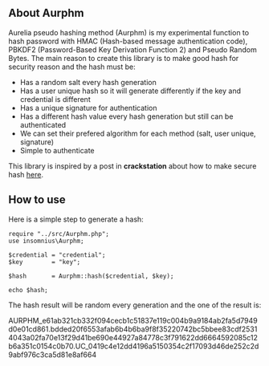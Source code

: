## About Aurphm
Aurelia pseudo hashing method (Aurphm) is my experimental function to hash password with HMAC (Hash-based message authentication code), PBKDF2 (Password-Based Key Derivation Function 2) and Pseudo Random Bytes. The main reason to create this library is to make good hash for security reason and the hash must be:

 - Has a random salt every hash generation
 - Has a user unique hash so it will generate differently if the key and credential is different
 - Has a unique signature for authentication
 - Has a different hash value every hash generation but still can be authenticated
 - We can set their prefered algorithm for each method (salt, user unique, signature)
 - Simple to authenticate

This library is inspired by a post in **crackstation** about how to make secure hash [here](https://crackstation.net/hashing-security.htm).

## How to use
Here is a simple step to generate a hash:

	require "../src/Aurphm.php";
	use insomnius\Aurphm;

	$credential = "credential";
	$key   		= "key";

	$hash       = Aurphm::hash($credential, $key);
	
	echo $hash;

The hash result will be random every generation and the one of the result is:

AURPHM_e61ab321cb332f094cecb1c51837e119c004b9a9184ab2fa5d7949d0e01cd861.bdded20f6553afab6b4b6ba9f8f35220742bc5bbee83cdf25314043a02fa70e13f29d41be690e44927a84778c3f791622dd6664592085c12b6a351c0154c0b70.UC_0419c4e12dd4196a5150354c2f17093d46de252c2d9abf976c3ca5d81e8af664